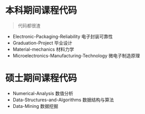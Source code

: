 # 本科期间课程代码

> 代码都很渣

* Electronic-Packaging-Reliability 电子封装可靠性  
* Graduation-Project 毕业设计  
* Material-mechanics 材料力学  
* Microelectronics-Manufacturing-Technology 微电子制造原理  

# 硕士期间课程代码

* Numerical-Analysis 数值分析  
* Data-Structures-and-Algorithms 数据结构与算法
* Data-Mining 数据挖掘